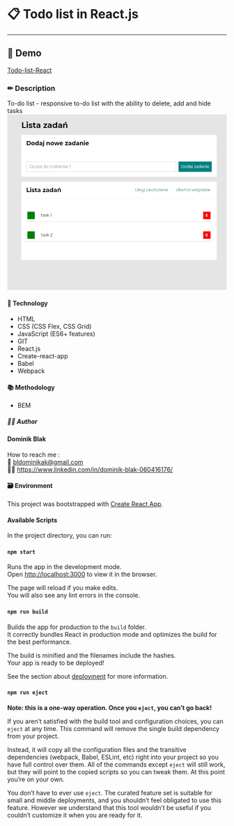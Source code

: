 # 📋 Todo list in React.js

---

## 🚀 Demo

[Todo-list-React](https://dominikblak.github.io/todo-list-react/)

### ✏ Description

To-do list - responsive to-do list with the ability to delete, add and hide tasks
<img src="https://github.com/dominikblak/todo-list-react/blob/master/public/Animation.gif" alt="demo_todo_list">

#### 🧰 Technology

- HTML
- CSS (CSS Flex, CSS Grid)
- JavaScript (ES6+ features)
- GIT
- React.js
- Create-react-app
- Babel
- Webpack

#### 📚 Methodology

- BEM

##### 👨‍💻 Author

#### Dominik Blak </br>

How to reach me : </br>
📧 bldominikak@gmail.com </br>
👨‍💼 https://www.linkedin.com/in/dominik-blak-060416176/

#### 🗃 Environment

This project was bootstrapped with [Create React App](https://github.com/facebook/create-react-app).

#### Available Scripts

In the project directory, you can run:

#### `npm start`

Runs the app in the development mode.\
Open [http://localhost:3000](http://localhost:3000) to view it in the browser.

The page will reload if you make edits.\
You will also see any lint errors in the console.

#### `npm run build`

Builds the app for production to the `build` folder.\
It correctly bundles React in production mode and optimizes the build for the best performance.

The build is minified and the filenames include the hashes.\
Your app is ready to be deployed!

See the section about [deployment](https://facebook.github.io/create-react-app/docs/deployment) for more information.

#### `npm run eject`

**Note: this is a one-way operation. Once you `eject`, you can’t go back!**

If you aren’t satisfied with the build tool and configuration choices, you can `eject` at any time. This command will remove the single build dependency from your project.

Instead, it will copy all the configuration files and the transitive dependencies (webpack, Babel, ESLint, etc) right into your project so you have full control over them. All of the commands except `eject` will still work, but they will point to the copied scripts so you can tweak them. At this point you’re on your own.

You don’t have to ever use `eject`. The curated feature set is suitable for small and middle deployments, and you shouldn’t feel obligated to use this feature. However we understand that this tool wouldn’t be useful if you couldn’t customize it when you are ready for it.
